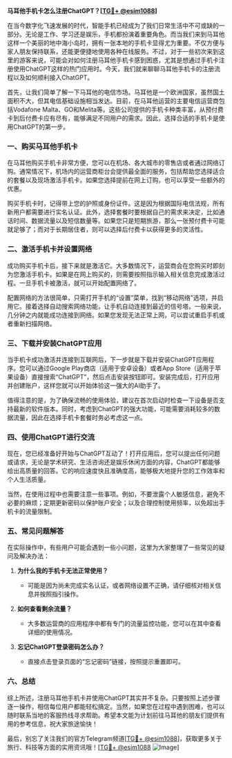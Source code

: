**马耳他手机卡怎么注册ChatGPT？[[TG💪+ @esim1088](https://t.me/s/esim1088)]**

在当今数字化飞速发展的时代，智能手机已经成为了我们日常生活中不可或缺的一部分。无论是工作、学习还是娱乐，手机都扮演着重要角色。而当我们来到马耳他这样一个美丽的地中海小岛时，拥有一张本地的手机卡显得尤为重要。不仅方便与家人朋友保持联系，还能更便捷地使用各种在线服务。不过，对于一些初次来到这里的游客来说，可能会对如何注册马耳他手机卡感到困惑，尤其是想通过手机卡注册使用ChatGPT这样的热门应用时。今天，我们就来聊聊马耳他手机卡的注册流程以及如何顺利接入ChatGPT。

首先，让我们简单了解一下马耳他的电信市场。马耳他是一个欧洲国家，虽然国土面积不大，但其电信基础设施相当发达。目前，在马耳他运营的主要电信运营商包括Vodafone Malta、GO和Melita等。这些公司提供的手机卡种类丰富，从预付费卡到后付费卡应有尽有，能够满足不同用户的需求。因此，选择合适的手机卡是使用ChatGPT的第一步。

### 一、购买马耳他手机卡

在马耳他购买手机卡非常方便，您可以在机场、各大城市的零售店或者通过网络订购。通常情况下，机场内的运营商柜台会提供最全面的服务，包括帮助您选择适合的套餐以及现场激活手机卡。如果您选择提前在网上订购，也可以享受一些额外的优惠。

购买手机卡时，记得带上您的护照或身份证件。这是因为根据国际电信法规，所有新用户都需要进行实名认证。此外，选择套餐时要根据自己的需求来决定，比如通话时间、数据流量以及短信数量等。如果您只是短期旅游，那么一张预付费卡可能就足够了；而对于长期居住者，则可以选择后付费卡以获得更多的灵活性。

### 二、激活手机卡并设置网络

成功购买手机卡后，接下来就是激活它。大多数情况下，运营商会在您购买时即刻为您激活手机卡。如果是在网上购买的，则需要按照指示输入相关信息完成激活过程。一旦手机卡被激活，就可以开始配置网络了。

配置网络的方法很简单，只需打开手机的“设置”菜单，找到“移动网络”选项，并启用它。接着选择自动搜索网络功能，让手机自动连接到最近的信号塔。一般来说，几分钟之内就能成功连接到网络。如果您发现无法正常上网，可以尝试重启手机或者重新扫描网络。

### 三、下载并安装ChatGPT应用

当手机卡成功激活并连接到互联网后，下一步就是下载并安装ChatGPT应用程序。您可以通过Google Play商店（适用于安卓设备）或者App Store（适用于苹果设备）直接搜索“ChatGPT”，然后点击安装按钮即可。安装完成后，打开应用并创建账户，这样您就可以开始体验这一强大的AI助手了。

值得注意的是，为了确保流畅的使用体验，建议在首次启动时检查一下设备是否支持最新的软件版本。同时，考虑到ChatGPT的强大功能，可能需要消耗较多的数据流量，因此在选择手机卡套餐时务必考虑这一点。

### 四、使用ChatGPT进行交流

现在，您已经准备好开始与ChatGPT互动了！打开应用后，您可以提出任何问题或请求，无论是学术研究、生活咨询还是娱乐休闲方面的内容，ChatGPT都能够给出高质量的回答。它的响应速度快且准确度高，能够极大地提升您的工作效率和个人生活质量。

当然，在使用过程中也需要注意一些事项。例如，不要泄露个人敏感信息，避免不必要的麻烦；定期更新密码以保护账户安全；以及合理控制使用频率，以免超出手机卡的流量限制。

### 五、常见问题解答

在实际操作中，有些用户可能会遇到一些小问题，这里为大家整理了一些常见的疑问及解决办法：

1. **为什么我的手机卡无法正常使用？**
   - 可能是因为尚未完成实名认证，或者网络设置不正确，请仔细核对相关信息并按照指引操作。
   
2. **如何查看剩余流量？**
   - 大多数运营商的应用程序中都有专门的流量监控功能，您可以在其中查看详细的使用情况。
   
3. **忘记ChatGPT登录密码怎么办？**
   - 直接点击登录页面的“忘记密码”链接，按照提示重置即可。

### 六、总结

综上所述，注册马耳他手机卡并使用ChatGPT其实并不复杂。只要按照上述步骤逐一操作，相信每位用户都能轻松搞定。当然，如果您在过程中遇到困难，也可以随时联系当地的客服热线寻求帮助。希望本文能为计划前往马耳他的朋友们提供有用的参考信息，祝大家旅途愉快！

最后，别忘了关注我们的官方Telegram频道[[TG💪+ @esim1088](https://t.me/s/esim1088)]，获取更多关于旅行、科技等方面的实用资讯哦！[[TG💪+ @esim1088](https://t.me/s/esim1088) ![Image](https://i.postimg.cc/4NQfJmqS/Snipaste-2025-05-13-00-14-12.png)]